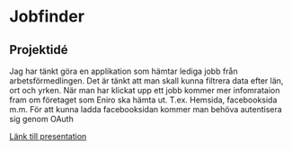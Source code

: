 Jobfinder
==========

Projektidé
------------------
Jag har tänkt göra en applikation som hämtar lediga jobb från arbetsförmedlingen. Det är tänkt att man skall kunna 
filtrera data efter län, ort och yrken. När man har klickat upp ett jobb kommer mer infomrataion fram om företaget som 
Eniro ska hämta ut. T.ex. Hemsida, facebooksida m.m.
För att kunna ladda facebooksidan kommer man behöva autentisera sig genom OAuth

[Länk till presentation](https://www.youtube.com/watch?v=qc1zg7qINno&feature=youtu.be&hd=1)